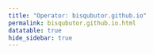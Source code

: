 ```yaml
---
title: "Operator: bisqubutor.github.io"
permalink: bisqubutor.github.io.html
datatable: true
hide_sidebar: true
---
```


<div>                        <script type="text/javascript">window.PlotlyConfig = {MathJaxConfig: 'local'};</script>
        <script src="https://cdn.plot.ly/plotly-2.4.2.min.js"></script>                <div id="51eeed69-6188-4113-a9cb-1a9b3e8053f3" class="plotly-graph-div" style="height:100%; width:100%;"></div>            <script type="text/javascript">                                    window.PLOTLYENV=window.PLOTLYENV || {};                                    if (document.getElementById("51eeed69-6188-4113-a9cb-1a9b3e8053f3")) {                    Plotly.newPlot(                        "51eeed69-6188-4113-a9cb-1a9b3e8053f3",                        [{"name":"exit probability (%)","type":"scatter","x":["2021-08-08","2021-08-09","2021-08-10","2021-08-11","2021-08-12","2021-08-13","2021-08-14","2021-08-15","2021-08-16","2021-08-17","2021-08-18","2021-08-19","2021-08-20","2021-08-21","2021-08-22","2021-08-24","2021-08-25","2021-08-26","2021-08-27","2021-08-28","2021-08-29","2021-08-30","2021-08-31","2021-09-01","2021-09-02","2021-09-03","2021-09-04","2021-09-05","2021-09-06","2021-09-07","2021-09-09","2021-09-10","2021-09-11","2021-09-12","2021-09-13","2021-09-14","2021-09-15","2021-09-16","2021-09-17","2021-09-18","2021-09-19"],"xaxis":"x","y":[0.0,null,0.0,0.0,0.0,0.0,0.0,0.0,0.0,0.0,0.0,0.0,0.0,0.0,0.0,0.0,0.0,0.0,0.0,0.0,0.0,0.0,0.0,0.0,0.0,0.0,0.0,0.0,0.0,0.0,0.0,0.0,0.0,0.0,0.0,0.0,0.0,0.0,0.0,0.0,0.0],"yaxis":"y"},{"name":"guard probability (%)","type":"scatter","x":["2021-08-08","2021-08-09","2021-08-10","2021-08-11","2021-08-12","2021-08-13","2021-08-14","2021-08-15","2021-08-16","2021-08-17","2021-08-18","2021-08-19","2021-08-20","2021-08-21","2021-08-22","2021-08-24","2021-08-25","2021-08-26","2021-08-27","2021-08-28","2021-08-29","2021-08-30","2021-08-31","2021-09-01","2021-09-02","2021-09-03","2021-09-04","2021-09-05","2021-09-06","2021-09-07","2021-09-09","2021-09-10","2021-09-11","2021-09-12","2021-09-13","2021-09-14","2021-09-15","2021-09-16","2021-09-17","2021-09-18","2021-09-19"],"xaxis":"x","y":[0.0,null,0.0,0.0,0.0,0.0,0.0,0.0,0.0,0.0,0.0,0.0,0.0,0.0,0.0,0.0,0.0,0.0,0.0,0.0,0.0,0.0,0.0,0.0,0.0,0.0,0.0,0.0,0.0,0.0,0.0,0.03,0.17,0.27,0.32,0.34,0.37,0.4,0.38,0.36,0.4],"yaxis":"y"},{"name":"advertised bandwidth","type":"scatter","x":["2021-08-08","2021-08-09","2021-08-10","2021-08-11","2021-08-12","2021-08-13","2021-08-14","2021-08-15","2021-08-16","2021-08-17","2021-08-18","2021-08-19","2021-08-20","2021-08-21","2021-08-22","2021-08-24","2021-08-25","2021-08-26","2021-08-27","2021-08-28","2021-08-29","2021-08-30","2021-08-31","2021-09-01","2021-09-02","2021-09-03","2021-09-04","2021-09-05","2021-09-06","2021-09-07","2021-09-09","2021-09-10","2021-09-11","2021-09-12","2021-09-13","2021-09-14","2021-09-15","2021-09-16","2021-09-17","2021-09-18","2021-09-19"],"xaxis":"x","y":[0.0,0.28,0.7,0.02,0.06,0.18,0.18,0.2,0.58,0.7,0.53,0.26,0.73,0.69,0.67,1.15,1.58,1.49,1.54,1.61,1.42,1.72,1.72,1.64,1.72,2.15,2.04,2.14,2.17,2.06,1.92,15.84,17.07,17.06,16.92,17.69,17.63,17.55,17.19,17.59,17.38],"yaxis":"y2"}],                        {"hovermode":"x","template":{"data":{"bar":[{"error_x":{"color":"#2a3f5f"},"error_y":{"color":"#2a3f5f"},"marker":{"line":{"color":"#E5ECF6","width":0.5},"pattern":{"fillmode":"overlay","size":10,"solidity":0.2}},"type":"bar"}],"barpolar":[{"marker":{"line":{"color":"#E5ECF6","width":0.5},"pattern":{"fillmode":"overlay","size":10,"solidity":0.2}},"type":"barpolar"}],"carpet":[{"aaxis":{"endlinecolor":"#2a3f5f","gridcolor":"white","linecolor":"white","minorgridcolor":"white","startlinecolor":"#2a3f5f"},"baxis":{"endlinecolor":"#2a3f5f","gridcolor":"white","linecolor":"white","minorgridcolor":"white","startlinecolor":"#2a3f5f"},"type":"carpet"}],"choropleth":[{"colorbar":{"outlinewidth":0,"ticks":""},"type":"choropleth"}],"contour":[{"colorbar":{"outlinewidth":0,"ticks":""},"colorscale":[[0.0,"#0d0887"],[0.1111111111111111,"#46039f"],[0.2222222222222222,"#7201a8"],[0.3333333333333333,"#9c179e"],[0.4444444444444444,"#bd3786"],[0.5555555555555556,"#d8576b"],[0.6666666666666666,"#ed7953"],[0.7777777777777778,"#fb9f3a"],[0.8888888888888888,"#fdca26"],[1.0,"#f0f921"]],"type":"contour"}],"contourcarpet":[{"colorbar":{"outlinewidth":0,"ticks":""},"type":"contourcarpet"}],"heatmap":[{"colorbar":{"outlinewidth":0,"ticks":""},"colorscale":[[0.0,"#0d0887"],[0.1111111111111111,"#46039f"],[0.2222222222222222,"#7201a8"],[0.3333333333333333,"#9c179e"],[0.4444444444444444,"#bd3786"],[0.5555555555555556,"#d8576b"],[0.6666666666666666,"#ed7953"],[0.7777777777777778,"#fb9f3a"],[0.8888888888888888,"#fdca26"],[1.0,"#f0f921"]],"type":"heatmap"}],"heatmapgl":[{"colorbar":{"outlinewidth":0,"ticks":""},"colorscale":[[0.0,"#0d0887"],[0.1111111111111111,"#46039f"],[0.2222222222222222,"#7201a8"],[0.3333333333333333,"#9c179e"],[0.4444444444444444,"#bd3786"],[0.5555555555555556,"#d8576b"],[0.6666666666666666,"#ed7953"],[0.7777777777777778,"#fb9f3a"],[0.8888888888888888,"#fdca26"],[1.0,"#f0f921"]],"type":"heatmapgl"}],"histogram":[{"marker":{"pattern":{"fillmode":"overlay","size":10,"solidity":0.2}},"type":"histogram"}],"histogram2d":[{"colorbar":{"outlinewidth":0,"ticks":""},"colorscale":[[0.0,"#0d0887"],[0.1111111111111111,"#46039f"],[0.2222222222222222,"#7201a8"],[0.3333333333333333,"#9c179e"],[0.4444444444444444,"#bd3786"],[0.5555555555555556,"#d8576b"],[0.6666666666666666,"#ed7953"],[0.7777777777777778,"#fb9f3a"],[0.8888888888888888,"#fdca26"],[1.0,"#f0f921"]],"type":"histogram2d"}],"histogram2dcontour":[{"colorbar":{"outlinewidth":0,"ticks":""},"colorscale":[[0.0,"#0d0887"],[0.1111111111111111,"#46039f"],[0.2222222222222222,"#7201a8"],[0.3333333333333333,"#9c179e"],[0.4444444444444444,"#bd3786"],[0.5555555555555556,"#d8576b"],[0.6666666666666666,"#ed7953"],[0.7777777777777778,"#fb9f3a"],[0.8888888888888888,"#fdca26"],[1.0,"#f0f921"]],"type":"histogram2dcontour"}],"mesh3d":[{"colorbar":{"outlinewidth":0,"ticks":""},"type":"mesh3d"}],"parcoords":[{"line":{"colorbar":{"outlinewidth":0,"ticks":""}},"type":"parcoords"}],"pie":[{"automargin":true,"type":"pie"}],"scatter":[{"marker":{"colorbar":{"outlinewidth":0,"ticks":""}},"type":"scatter"}],"scatter3d":[{"line":{"colorbar":{"outlinewidth":0,"ticks":""}},"marker":{"colorbar":{"outlinewidth":0,"ticks":""}},"type":"scatter3d"}],"scattercarpet":[{"marker":{"colorbar":{"outlinewidth":0,"ticks":""}},"type":"scattercarpet"}],"scattergeo":[{"marker":{"colorbar":{"outlinewidth":0,"ticks":""}},"type":"scattergeo"}],"scattergl":[{"marker":{"colorbar":{"outlinewidth":0,"ticks":""}},"type":"scattergl"}],"scattermapbox":[{"marker":{"colorbar":{"outlinewidth":0,"ticks":""}},"type":"scattermapbox"}],"scatterpolar":[{"marker":{"colorbar":{"outlinewidth":0,"ticks":""}},"type":"scatterpolar"}],"scatterpolargl":[{"marker":{"colorbar":{"outlinewidth":0,"ticks":""}},"type":"scatterpolargl"}],"scatterternary":[{"marker":{"colorbar":{"outlinewidth":0,"ticks":""}},"type":"scatterternary"}],"surface":[{"colorbar":{"outlinewidth":0,"ticks":""},"colorscale":[[0.0,"#0d0887"],[0.1111111111111111,"#46039f"],[0.2222222222222222,"#7201a8"],[0.3333333333333333,"#9c179e"],[0.4444444444444444,"#bd3786"],[0.5555555555555556,"#d8576b"],[0.6666666666666666,"#ed7953"],[0.7777777777777778,"#fb9f3a"],[0.8888888888888888,"#fdca26"],[1.0,"#f0f921"]],"type":"surface"}],"table":[{"cells":{"fill":{"color":"#EBF0F8"},"line":{"color":"white"}},"header":{"fill":{"color":"#C8D4E3"},"line":{"color":"white"}},"type":"table"}]},"layout":{"annotationdefaults":{"arrowcolor":"#2a3f5f","arrowhead":0,"arrowwidth":1},"autotypenumbers":"strict","coloraxis":{"colorbar":{"outlinewidth":0,"ticks":""}},"colorscale":{"diverging":[[0,"#8e0152"],[0.1,"#c51b7d"],[0.2,"#de77ae"],[0.3,"#f1b6da"],[0.4,"#fde0ef"],[0.5,"#f7f7f7"],[0.6,"#e6f5d0"],[0.7,"#b8e186"],[0.8,"#7fbc41"],[0.9,"#4d9221"],[1,"#276419"]],"sequential":[[0.0,"#0d0887"],[0.1111111111111111,"#46039f"],[0.2222222222222222,"#7201a8"],[0.3333333333333333,"#9c179e"],[0.4444444444444444,"#bd3786"],[0.5555555555555556,"#d8576b"],[0.6666666666666666,"#ed7953"],[0.7777777777777778,"#fb9f3a"],[0.8888888888888888,"#fdca26"],[1.0,"#f0f921"]],"sequentialminus":[[0.0,"#0d0887"],[0.1111111111111111,"#46039f"],[0.2222222222222222,"#7201a8"],[0.3333333333333333,"#9c179e"],[0.4444444444444444,"#bd3786"],[0.5555555555555556,"#d8576b"],[0.6666666666666666,"#ed7953"],[0.7777777777777778,"#fb9f3a"],[0.8888888888888888,"#fdca26"],[1.0,"#f0f921"]]},"colorway":["#636efa","#EF553B","#00cc96","#ab63fa","#FFA15A","#19d3f3","#FF6692","#B6E880","#FF97FF","#FECB52"],"font":{"color":"#2a3f5f"},"geo":{"bgcolor":"white","lakecolor":"white","landcolor":"#E5ECF6","showlakes":true,"showland":true,"subunitcolor":"white"},"hoverlabel":{"align":"left"},"hovermode":"closest","mapbox":{"style":"light"},"paper_bgcolor":"white","plot_bgcolor":"#E5ECF6","polar":{"angularaxis":{"gridcolor":"white","linecolor":"white","ticks":""},"bgcolor":"#E5ECF6","radialaxis":{"gridcolor":"white","linecolor":"white","ticks":""}},"scene":{"xaxis":{"backgroundcolor":"#E5ECF6","gridcolor":"white","gridwidth":2,"linecolor":"white","showbackground":true,"ticks":"","zerolinecolor":"white"},"yaxis":{"backgroundcolor":"#E5ECF6","gridcolor":"white","gridwidth":2,"linecolor":"white","showbackground":true,"ticks":"","zerolinecolor":"white"},"zaxis":{"backgroundcolor":"#E5ECF6","gridcolor":"white","gridwidth":2,"linecolor":"white","showbackground":true,"ticks":"","zerolinecolor":"white"}},"shapedefaults":{"line":{"color":"#2a3f5f"}},"ternary":{"aaxis":{"gridcolor":"white","linecolor":"white","ticks":""},"baxis":{"gridcolor":"white","linecolor":"white","ticks":""},"bgcolor":"#E5ECF6","caxis":{"gridcolor":"white","linecolor":"white","ticks":""}},"title":{"x":0.05},"xaxis":{"automargin":true,"gridcolor":"white","linecolor":"white","ticks":"","title":{"standoff":15},"zerolinecolor":"white","zerolinewidth":2},"yaxis":{"automargin":true,"gridcolor":"white","linecolor":"white","ticks":"","title":{"standoff":15},"zerolinecolor":"white","zerolinewidth":2}}},"xaxis":{"anchor":"y","domain":[0.0,0.94],"rangeselector":{"buttons":[{"count":7,"label":"week","step":"day","stepmode":"backward"},{"count":1,"label":"month","step":"month","stepmode":"backward"},{"count":6,"label":"6 months","step":"month","stepmode":"backward"},{"count":1,"label":"year","step":"year","stepmode":"backward"},{"step":"all"}]}},"yaxis":{"anchor":"x","domain":[0.0,1.0],"rangemode":"nonnegative","ticksuffix":"%","title":{"text":"exit / guard probability"}},"yaxis2":{"anchor":"x","overlaying":"y","rangemode":"nonnegative","side":"right","ticksuffix":" Gbit/s","title":{"text":"advertised bandwidth"}}},                        {"responsive": true}                    )                };                            </script>        </div>

Only proven relays are included in the graph and table. A proven relay claims to be part of a domain
and can be verified to be part of it via the
["well-known" URL or DNS records](https://nusenu.github.io/ContactInfo-Information-Sharing-Specification/#proof).

<div class="datatable-begin"></div>

| Nickname                                                            |   Mbit/s | Exit   | IPv4                                                   | IPv6                                                                                               | First Seen   | Tor Version   | AS Name                        |
|:--------------------------------------------------------------------|---------:|:-------|:-------------------------------------------------------|:---------------------------------------------------------------------------------------------------|:-------------|:--------------|:-------------------------------|
| [bisqubutor](w/relay/00DAA8439FC3677FE505E60BB83AC2D71410E6DA.html) |      196 | N      | [107.189.13.137](https://stat.ripe.net/107.189.13.137) | [2605:6400:30:ee52:abad:babe:ca11:911](https://stat.ripe.net/2605:6400:30:ee52:abad:babe:ca11:911) | 2021-08-23   | 0.4.6.7       | [PONYNET](w/as_number/AS53667) |
| [bisqubutor](w/relay/01492969B7E4883680B492CCE11B58D52B368C2D.html) |      188 | N      | [107.189.14.191](https://stat.ripe.net/107.189.14.191) | [2605:6400:30:ee60:abad:babe:ca11:911](https://stat.ripe.net/2605:6400:30:ee60:abad:babe:ca11:911) | 2021-08-23   | 0.4.6.7       | [PONYNET](w/as_number/AS53667) |
| [bisqubutor](w/relay/01624A91757DD641C2981CE7DAACCD506E795CA8.html) |      165 | N      | [107.189.14.43](https://stat.ripe.net/107.189.14.43)   | [2605:6400:30:ee83::](https://stat.ripe.net/2605:6400:30:ee83::)                                   | 2021-08-22   | 0.4.6.7       | [PONYNET](w/as_number/AS53667) |
| [bisqubutor](w/relay/02B5CCB59FE984786AB7ACDFC4DED70879770747.html) |      225 | N      | [107.189.13.147](https://stat.ripe.net/107.189.13.147) | [2605:6400:30:ee5b:abad:babe:ca11:911](https://stat.ripe.net/2605:6400:30:ee5b:abad:babe:ca11:911) | 2021-08-23   | 0.4.6.7       | [PONYNET](w/as_number/AS53667) |
| [bisqubutor](w/relay/0BF5A9AA346E7E4EAC8226E180CF2F557BE14A25.html) |      192 | N      | [107.189.12.208](https://stat.ripe.net/107.189.12.208) | [2605:6400:30:ee6d::](https://stat.ripe.net/2605:6400:30:ee6d::)                                   | 2021-08-22   | 0.4.6.7       | [PONYNET](w/as_number/AS53667) |
| [bisqubutor](w/relay/0F27EF4462E12703B5CB25F54AB559F4668BA550.html) |      163 | N      | [104.244.72.218](https://stat.ripe.net/104.244.72.218) | [2605:6400:30:ee7a::](https://stat.ripe.net/2605:6400:30:ee7a::)                                   | 2021-08-22   | 0.4.6.7       | [PONYNET](w/as_number/AS53667) |
| [bisqubutor](w/relay/162758B7BB18B4E31A0F58C632055E0FBE513113.html) |      200 | N      | [107.189.14.180](https://stat.ripe.net/107.189.14.180) | [2605:6400:30:ef74:abad:babe:ca11:911](https://stat.ripe.net/2605:6400:30:ef74:abad:babe:ca11:911) | 2021-08-23   | 0.4.6.7       | [PONYNET](w/as_number/AS53667) |
| [bisqubutor](w/relay/17D2620406FE715057B2E3A6FC18227281967E83.html) |      185 | N      | [107.189.28.87](https://stat.ripe.net/107.189.28.87)   | [2605:6400:30:ee59:abad:babe:ca11:911](https://stat.ripe.net/2605:6400:30:ee59:abad:babe:ca11:911) | 2021-08-23   | 0.4.6.7       | [PONYNET](w/as_number/AS53667) |
| [bisqubutor](w/relay/1FD1A6D708A7E615F0E8B8584CA8FC7B4C6F2D47.html) |      187 | N      | [107.189.14.247](https://stat.ripe.net/107.189.14.247) | [2605:6400:30:ee84::](https://stat.ripe.net/2605:6400:30:ee84::)                                   | 2021-08-22   | 0.4.6.7       | [PONYNET](w/as_number/AS53667) |
| [bisqubutor](w/relay/206DCC992F3108B80E7C090A93CDA94B5D454FCC.html) |      268 | N      | [107.189.14.232](https://stat.ripe.net/107.189.14.232) | [2605:6400:30:ee5a:abad:babe:ca11:911](https://stat.ripe.net/2605:6400:30:ee5a:abad:babe:ca11:911) | 2021-08-23   | 0.4.6.7       | [PONYNET](w/as_number/AS53667) |
| [bisqubutor](w/relay/24372C3B67551ABDB0501CF2F7BE45789301486D.html) |      292 | N      | [107.189.14.212](https://stat.ripe.net/107.189.14.212) | [2605:6400:30:ee51:abad:babe:ca11:911](https://stat.ripe.net/2605:6400:30:ee51:abad:babe:ca11:911) | 2021-08-23   | 0.4.6.7       | [PONYNET](w/as_number/AS53667) |
| [bisqubutor](w/relay/2499F2D4E947F341D897F7FEC8FA69CB44C97AD3.html) |      183 | N      | [104.244.75.53](https://stat.ripe.net/104.244.75.53)   | [2605:6400:30:ee5e:abad:babe:ca11:911](https://stat.ripe.net/2605:6400:30:ee5e:abad:babe:ca11:911) | 2021-08-23   | 0.4.6.7       | [PONYNET](w/as_number/AS53667) |
| [bisqubutor](w/relay/293FC35431537DDF6FD293E408B2387878BC8803.html) |      165 | N      | [107.189.14.43](https://stat.ripe.net/107.189.14.43)   | [2605:6400:30:ee83::](https://stat.ripe.net/2605:6400:30:ee83::)                                   | 2021-08-22   | 0.4.6.7       | [PONYNET](w/as_number/AS53667) |
| [bisqubutor](w/relay/396113606A9345FD5089F5AD36E276E396C5526B.html) |      186 | N      | [107.189.13.39](https://stat.ripe.net/107.189.13.39)   | [2605:6400:30:ee5d:abad:babe:ca11:911](https://stat.ripe.net/2605:6400:30:ee5d:abad:babe:ca11:911) | 2021-08-23   | 0.4.6.7       | [PONYNET](w/as_number/AS53667) |
| [bisqubutor](w/relay/3DE6EB9D9996DC92DA292547A771FD87C4E6B0B4.html) |      174 | N      | [107.189.14.212](https://stat.ripe.net/107.189.14.212) | [2605:6400:30:ee51:abad:babe:ca11:911](https://stat.ripe.net/2605:6400:30:ee51:abad:babe:ca11:911) | 2021-08-23   | 0.4.6.7       | [PONYNET](w/as_number/AS53667) |
| [bisqubutor](w/relay/4002380780C83A772D2EFE87E5DB2C7B463D1919.html) |      222 | N      | [107.189.12.20](https://stat.ripe.net/107.189.12.20)   | [2605:6400:30:ee80::](https://stat.ripe.net/2605:6400:30:ee80::)                                   | 2021-08-22   | 0.4.6.7       | [PONYNET](w/as_number/AS53667) |
| [bisqubutor](w/relay/42FC6FFCE5E913FDC00A5905DB9475BC0F2811D1.html) |      178 | N      | [107.189.13.47](https://stat.ripe.net/107.189.13.47)   | [2605:6400:30:ee82::](https://stat.ripe.net/2605:6400:30:ee82::)                                   | 2021-08-22   | 0.4.6.7       | [PONYNET](w/as_number/AS53667) |
| [bisqubutor](w/relay/4602F360A022C97B1DCEFC2A8951733AD088BE26.html) |      194 | N      | [107.189.14.180](https://stat.ripe.net/107.189.14.180) | [2605:6400:30:ef74:abad:babe:ca11:911](https://stat.ripe.net/2605:6400:30:ef74:abad:babe:ca11:911) | 2021-08-23   | 0.4.6.7       | [PONYNET](w/as_number/AS53667) |
| [bisqubutor](w/relay/465836FA2D74731B9682CCAE7BEC5506288712AC.html) |      191 | N      | [107.189.12.20](https://stat.ripe.net/107.189.12.20)   | [2605:6400:30:ee80::](https://stat.ripe.net/2605:6400:30:ee80::)                                   | 2021-08-22   | 0.4.6.7       | [PONYNET](w/as_number/AS53667) |
| [bisqubutor](w/relay/46B72814FC21DE3E699096C3B6E7A279AF725434.html) |      185 | N      | [104.244.72.218](https://stat.ripe.net/104.244.72.218) | [2605:6400:30:ee7a::](https://stat.ripe.net/2605:6400:30:ee7a::)                                   | 2021-08-22   | 0.4.6.7       | [PONYNET](w/as_number/AS53667) |
| [bisqubutor](w/relay/47578A5152423A4E66F38493FE58837F3D0A691C.html) |      180 | N      | [104.244.79.116](https://stat.ripe.net/104.244.79.116) | [2605:6400:30:ee55:abad:babe:ca11:911](https://stat.ripe.net/2605:6400:30:ee55:abad:babe:ca11:911) | 2021-08-23   | 0.4.6.7       | [PONYNET](w/as_number/AS53667) |
| [bisqubutor](w/relay/4A20EA6797BB7E1DA02FFECB82D28A2EC3DD4115.html) |      229 | N      | [107.189.14.116](https://stat.ripe.net/107.189.14.116) | [2605:6400:30:ee53:abad:babe:ca11:911](https://stat.ripe.net/2605:6400:30:ee53:abad:babe:ca11:911) | 2021-08-23   | 0.4.6.7       | [PONYNET](w/as_number/AS53667) |
| [bisqubutor](w/relay/4BD3FBF068667B41D1A76C5BA689F46963B6D555.html) |      143 | N      | [209.141.51.111](https://stat.ripe.net/209.141.51.111) | [2605:6400:20:25c1::](https://stat.ripe.net/2605:6400:20:25c1::)                                   | 2021-08-22   | 0.4.6.7       | [PONYNET](w/as_number/AS53667) |
| [bisqubutor](w/relay/4C47F8450189F564785113109ABE9BD57118185A.html) |      171 | N      | [104.244.72.221](https://stat.ripe.net/104.244.72.221) | [2605:6400:30:ee7e::](https://stat.ripe.net/2605:6400:30:ee7e::)                                   | 2021-08-22   | 0.4.6.7       | [PONYNET](w/as_number/AS53667) |
| [bisqubutor](w/relay/5064A33EF7F6CDB4BD4EB32CF5F222B73639259C.html) |      206 | N      | [107.189.13.137](https://stat.ripe.net/107.189.13.137) | [2605:6400:30:ee52:abad:babe:ca11:911](https://stat.ripe.net/2605:6400:30:ee52:abad:babe:ca11:911) | 2021-08-23   | 0.4.6.7       | [PONYNET](w/as_number/AS53667) |
| [bisqubutor](w/relay/53C7C5305D6AC99C25477D6E1E17F4A15FE44A7A.html) |      163 | N      | [209.141.37.134](https://stat.ripe.net/209.141.37.134) | [2605:6400:20:f168::](https://stat.ripe.net/2605:6400:20:f168::)                                   | 2021-08-21   | 0.4.6.7       | [PONYNET](w/as_number/AS53667) |
| [bisqubutor](w/relay/55590D23896FA788884F313FDBDC2B5802EC0969.html) |      197 | N      | [107.189.14.117](https://stat.ripe.net/107.189.14.117) | [2605:6400:30:ee62:abad:babe:ca11:911](https://stat.ripe.net/2605:6400:30:ee62:abad:babe:ca11:911) | 2021-08-23   | 0.4.6.7       | [PONYNET](w/as_number/AS53667) |
| [bisqubutor](w/relay/55CBC2BEA02F2187BC036B3A703936A9232A6B24.html) |      172 | N      | [104.244.72.221](https://stat.ripe.net/104.244.72.221) | [2605:6400:30:ee7e::](https://stat.ripe.net/2605:6400:30:ee7e::)                                   | 2021-08-22   | 0.4.6.7       | [PONYNET](w/as_number/AS53667) |
| [bisqubutor](w/relay/5A783DAC3DD1666B6B9C5B35935B34847D6E9554.html) |      230 | N      | [107.189.14.239](https://stat.ripe.net/107.189.14.239) | [2605:6400:30:ee81::](https://stat.ripe.net/2605:6400:30:ee81::)                                   | 2021-08-22   | 0.4.6.7       | [PONYNET](w/as_number/AS53667) |
| [bisqubutor](w/relay/5E2D0C65E26B52DDC559A97E6907BFDF455E5021.html) |      263 | N      | [107.189.14.101](https://stat.ripe.net/107.189.14.101) | [2605:6400:30:ee58:abad:babe:ca11:911](https://stat.ripe.net/2605:6400:30:ee58:abad:babe:ca11:911) | 2021-08-23   | 0.4.6.7       | [PONYNET](w/as_number/AS53667) |
| [bisqubutor](w/relay/5E7BCE3F2FADA1881495D6234EB259D09A3BE7D8.html) |      166 | N      | [107.189.13.133](https://stat.ripe.net/107.189.13.133) | [2605:6400:30:ee5c:abad:babe:ca11:911](https://stat.ripe.net/2605:6400:30:ee5c:abad:babe:ca11:911) | 2021-08-23   | 0.4.6.7       | [PONYNET](w/as_number/AS53667) |
| [bisqubutor](w/relay/61D11322259A3A2857CAECF5C0E93C8495B25BD5.html) |      194 | N      | [107.189.14.239](https://stat.ripe.net/107.189.14.239) | [2605:6400:30:ee81::](https://stat.ripe.net/2605:6400:30:ee81::)                                   | 2021-08-22   | 0.4.6.7       | [PONYNET](w/as_number/AS53667) |
| [bisqubutor](w/relay/64BBAF4C83B342E94374A1F31B1689C64EC65BDC.html) |      224 | N      | [107.189.13.102](https://stat.ripe.net/107.189.13.102) | [2605:6400:30:ef00:feed:dead:beef:443](https://stat.ripe.net/2605:6400:30:ef00:feed:dead:beef:443) | 2021-08-20   | 0.4.6.7       | [PONYNET](w/as_number/AS53667) |
| [bisqubutor](w/relay/6546E56BEDC540282FD52735B11CB58C476852B8.html) |      207 | N      | [107.189.14.30](https://stat.ripe.net/107.189.14.30)   | [2605:6400:30:ee6c::](https://stat.ripe.net/2605:6400:30:ee6c::)                                   | 2021-08-22   | 0.4.6.7       | [PONYNET](w/as_number/AS53667) |
| [bisqubutor](w/relay/69637ACC094A79D871AAB7F51CCC41076F9BE89A.html) |      213 | N      | [107.189.14.30](https://stat.ripe.net/107.189.14.30)   | [2605:6400:30:ee6c::](https://stat.ripe.net/2605:6400:30:ee6c::)                                   | 2021-08-22   | 0.4.6.7       | [PONYNET](w/as_number/AS53667) |
| [bisqubutor](w/relay/696C70B202F8609C35BDDFB9E3D03AB73A51DFBE.html) |      159 | N      | [107.189.13.133](https://stat.ripe.net/107.189.13.133) | [2605:6400:30:ee5c:abad:babe:ca11:911](https://stat.ripe.net/2605:6400:30:ee5c:abad:babe:ca11:911) | 2021-08-23   | 0.4.6.7       | [PONYNET](w/as_number/AS53667) |
| [bisqubutor](w/relay/6D8FDB3F4E9314EB6A5BDC301665A201E3CCCF85.html) |       19 | N      | [198.98.62.35](https://stat.ripe.net/198.98.62.35)     | [2605:6400:10:fa8:9974:d3b:1832:8a1e](https://stat.ripe.net/2605:6400:10:fa8:9974:d3b:1832:8a1e)   | 2021-08-22   | 0.4.6.7       | [PONYNET](w/as_number/AS53667) |
| [bisqubutor](w/relay/6D98919223B91201789FAD039C3133D59F5813DC.html) |      158 | N      | [107.189.14.247](https://stat.ripe.net/107.189.14.247) | [2605:6400:30:ee84::](https://stat.ripe.net/2605:6400:30:ee84::)                                   | 2021-08-22   | 0.4.6.7       | [PONYNET](w/as_number/AS53667) |
| [bisqubutor](w/relay/6DF2F8ECD822810560F3541BE5FA45E61B9D463E.html) |      189 | N      | [107.189.12.101](https://stat.ripe.net/107.189.12.101) | [2605:6400:30:ee86::](https://stat.ripe.net/2605:6400:30:ee86::)                                   | 2021-08-22   | 0.4.6.7       | [PONYNET](w/as_number/AS53667) |
| [bisqubutor](w/relay/6EC2C5061C7E50CB33C8443E6D762F935800FC1F.html) |      192 | N      | [107.189.1.210](https://stat.ripe.net/107.189.1.210)   | [2605:6400:30:ee63:abad:babe:ca11:911](https://stat.ripe.net/2605:6400:30:ee63:abad:babe:ca11:911) | 2021-08-23   | 0.4.6.7       | [PONYNET](w/as_number/AS53667) |
| [bisqubutor](w/relay/703412F69F060DA60F201AE2CB2B56B4D4D39733.html) |      174 | N      | [107.189.14.109](https://stat.ripe.net/107.189.14.109) | [2605:6400:30:ee7d::](https://stat.ripe.net/2605:6400:30:ee7d::)                                   | 2021-08-22   | 0.4.6.7       | [PONYNET](w/as_number/AS53667) |
| [bisqubutor](w/relay/7458F2EA1BFBEC20A65C6649A514BAFCB06E098E.html) |      173 | N      | [107.189.12.70](https://stat.ripe.net/107.189.12.70)   | [2605:6400:30:ee6b::](https://stat.ripe.net/2605:6400:30:ee6b::)                                   | 2021-08-22   | 0.4.6.7       | [PONYNET](w/as_number/AS53667) |
| [bisqubutor](w/relay/7710C1CF7A4F8C8F4C963EB93601D813FAF45C03.html) |      205 | N      | [107.189.14.115](https://stat.ripe.net/107.189.14.115) | [2605:6400:30:ee54:abad:babe:ca11:911](https://stat.ripe.net/2605:6400:30:ee54:abad:babe:ca11:911) | 2021-08-23   | 0.4.6.7       | [PONYNET](w/as_number/AS53667) |
| [bisqubutor](w/relay/7BA225C188D468E9731FB99DDB939533134F4FE1.html) |      214 | N      | [107.189.14.174](https://stat.ripe.net/107.189.14.174) | [2605:6400:30:ee6e::](https://stat.ripe.net/2605:6400:30:ee6e::)                                   | 2021-08-22   | 0.4.6.7       | [PONYNET](w/as_number/AS53667) |
| [bisqubutor](w/relay/7CDCDE0C6815F9C81215DCB4D2F4370B33810E4A.html) |      167 | N      | [107.189.29.216](https://stat.ripe.net/107.189.29.216) | [2605:6400:30:ee56:abad:babe:ca11:911](https://stat.ripe.net/2605:6400:30:ee56:abad:babe:ca11:911) | 2021-08-23   | 0.4.6.7       | [PONYNET](w/as_number/AS53667) |
| [bisqubutor](w/relay/7D933AACB73ADD2BD656517327FDC7DB6FFE9742.html) |      212 | N      | [107.189.13.102](https://stat.ripe.net/107.189.13.102) | [2605:6400:30:ef00:feed:beef:f00d:80](https://stat.ripe.net/2605:6400:30:ef00:feed:beef:f00d:80)   | 2021-08-20   | 0.4.6.7       | [PONYNET](w/as_number/AS53667) |
| [bisqubutor](w/relay/7DB87735A80FF2C7B194FC086A6E559BF6924942.html) |      204 | N      | [107.189.14.62](https://stat.ripe.net/107.189.14.62)   | [2605:6400:30:ee77::](https://stat.ripe.net/2605:6400:30:ee77::)                                   | 2021-08-22   | 0.4.6.7       | [PONYNET](w/as_number/AS53667) |
| [bisqubutor](w/relay/81766407BEFE7EAA4CFFFE31FEFEC8F7D5F39C98.html) |      234 | N      | [107.189.1.187](https://stat.ripe.net/107.189.1.187)   | [2605:6400:30:ee64:abad:babe:ca11:911](https://stat.ripe.net/2605:6400:30:ee64:abad:babe:ca11:911) | 2021-08-23   | 0.4.6.7       | [PONYNET](w/as_number/AS53667) |
| [bisqubutor](w/relay/8269EE29D42DB69BCC29D26150B02177869FDBD1.html) |      175 | N      | [104.244.74.3](https://stat.ripe.net/104.244.74.3)     | [2605:6400:30:ee6a:abad:babe:ca11:911](https://stat.ripe.net/2605:6400:30:ee6a:abad:babe:ca11:911) | 2021-08-23   | 0.4.6.7       | [PONYNET](w/as_number/AS53667) |
| [bisqubutor](w/relay/880BA897F01DDEB07611FBD4D466B8C40A141683.html) |      228 | N      | [107.189.14.116](https://stat.ripe.net/107.189.14.116) | [2605:6400:30:ee53:abad:babe:ca11:911](https://stat.ripe.net/2605:6400:30:ee53:abad:babe:ca11:911) | 2021-08-23   | 0.4.6.7       | [PONYNET](w/as_number/AS53667) |
| [bisqubutor](w/relay/8A079D90375529B9A07EB7DF0CF5C64AD3E0E292.html) |      173 | N      | [107.189.12.71](https://stat.ripe.net/107.189.12.71)   | [2605:6400:30:ee8c:abad:babe:ca11:911](https://stat.ripe.net/2605:6400:30:ee8c:abad:babe:ca11:911) | 2021-08-23   | 0.4.6.7       | [PONYNET](w/as_number/AS53667) |
| [bisqubutor](w/relay/8DA2547A149F5809A12F708126E18ED2DBB0957B.html) |      164 | N      | [107.189.14.109](https://stat.ripe.net/107.189.14.109) | [2605:6400:30:ee7d::](https://stat.ripe.net/2605:6400:30:ee7d::)                                   | 2021-08-22   | 0.4.6.7       | [PONYNET](w/as_number/AS53667) |
| [bisqubutor](w/relay/8E38C8CDF4CDA95E7D629AE01B8B2817933EDD23.html) |      210 | N      | [107.189.13.149](https://stat.ripe.net/107.189.13.149) | [2605:6400:30:f045:b16:b00b:babe:80](https://stat.ripe.net/2605:6400:30:f045:b16:b00b:babe:80)     | 2021-08-11   | 0.4.6.7       | [PONYNET](w/as_number/AS53667) |
| [bisqubutor](w/relay/923658C927393677385972C104A8934C30780F3F.html) |      156 | N      | [107.189.13.47](https://stat.ripe.net/107.189.13.47)   | [2605:6400:30:ee82::](https://stat.ripe.net/2605:6400:30:ee82::)                                   | 2021-08-22   | 0.4.6.7       | [PONYNET](w/as_number/AS53667) |
| [bisqubutor](w/relay/9312C446A74D82A4A0BB03835499EF943226F2A3.html) |      255 | N      | [107.189.28.87](https://stat.ripe.net/107.189.28.87)   | [2605:6400:30:ee59:abad:babe:ca11:911](https://stat.ripe.net/2605:6400:30:ee59:abad:babe:ca11:911) | 2021-08-23   | 0.4.6.7       | [PONYNET](w/as_number/AS53667) |
| [bisqubutor](w/relay/940C871AF53BE7F11D39679F623BFD78459E83A8.html) |      228 | N      | [107.189.14.223](https://stat.ripe.net/107.189.14.223) | [2605:6400:30:ee7b::](https://stat.ripe.net/2605:6400:30:ee7b::)                                   | 2021-08-22   | 0.4.6.7       | [PONYNET](w/as_number/AS53667) |
| [bisqubutor](w/relay/95235DAF0E47C26045E95D37FF97540C9F4E92C3.html) |      234 | N      | [107.189.12.71](https://stat.ripe.net/107.189.12.71)   | [2605:6400:30:ee8c:abad:babe:ca11:911](https://stat.ripe.net/2605:6400:30:ee8c:abad:babe:ca11:911) | 2021-08-23   | 0.4.6.7       | [PONYNET](w/as_number/AS53667) |
| [bisqubutor](w/relay/95B4C206DF2C0680FFEADB9AC1B7D05B8AB084C2.html) |      170 | N      | [107.189.12.208](https://stat.ripe.net/107.189.12.208) | [2605:6400:30:ee6d::](https://stat.ripe.net/2605:6400:30:ee6d::)                                   | 2021-08-22   | 0.4.6.7       | [PONYNET](w/as_number/AS53667) |
| [bisqubutor](w/relay/995F697E8843BC4D3AB4CB6A265819A318E989FF.html) |      187 | N      | [107.189.12.26](https://stat.ripe.net/107.189.12.26)   | [2605:6400:30:ee7c::](https://stat.ripe.net/2605:6400:30:ee7c::)                                   | 2021-08-22   | 0.4.6.7       | [PONYNET](w/as_number/AS53667) |
| [bisqubutor](w/relay/9CB1AB6CF719EF4FBD01565D2F151670124435AE.html) |      205 | N      | [107.189.14.187](https://stat.ripe.net/107.189.14.187) | [2605:6400:30:ee61:abad:babe:ca11:911](https://stat.ripe.net/2605:6400:30:ee61:abad:babe:ca11:911) | 2021-08-23   | 0.4.6.7       | [PONYNET](w/as_number/AS53667) |
| [bisqubutor](w/relay/9E42A3B2E83BA7B3195190DB4792DBFBBEAD6897.html) |      174 | N      | [107.189.14.174](https://stat.ripe.net/107.189.14.174) | [2605:6400:30:ee6e::](https://stat.ripe.net/2605:6400:30:ee6e::)                                   | 2021-08-22   | 0.4.6.7       | [PONYNET](w/as_number/AS53667) |
| [bisqubutor](w/relay/A0AE9A0D0F4A4B755339DE67F632D6EA26F0834F.html) |      218 | N      | [107.189.14.62](https://stat.ripe.net/107.189.14.62)   | [2605:6400:30:ee77::](https://stat.ripe.net/2605:6400:30:ee77::)                                   | 2021-08-22   | 0.4.6.7       | [PONYNET](w/as_number/AS53667) |
| [bisqubutor](w/relay/A244DE8840B719F28FA6B113E3A7E485CE7E6F71.html) |      231 | N      | [107.189.14.115](https://stat.ripe.net/107.189.14.115) | [2605:6400:30:ee54:abad:babe:ca11:911](https://stat.ripe.net/2605:6400:30:ee54:abad:babe:ca11:911) | 2021-08-23   | 0.4.6.7       | [PONYNET](w/as_number/AS53667) |
| [bisqubutor](w/relay/A3E2853FA5542CBF3BF84DD83C926F3C79C1586D.html) |      197 | N      | [107.189.6.126](https://stat.ripe.net/107.189.6.126)   | [2605:6400:30:ee57:abad:babe:ca11:911](https://stat.ripe.net/2605:6400:30:ee57:abad:babe:ca11:911) | 2021-08-23   | 0.4.6.7       | [PONYNET](w/as_number/AS53667) |
| [bisqubutor](w/relay/A3FDF27CD46836EF7CB0A881605057CC2C4A8D5C.html) |      218 | N      | [107.189.4.126](https://stat.ripe.net/107.189.4.126)   | [2605:6400:30:ee7f::](https://stat.ripe.net/2605:6400:30:ee7f::)                                   | 2021-08-22   | 0.4.6.7       | [PONYNET](w/as_number/AS53667) |
| [bisqubutor](w/relay/A4387A5C885F00E0BE3CC8509188C0BE80B70C9F.html) |      217 | N      | [107.189.13.39](https://stat.ripe.net/107.189.13.39)   | [2605:6400:30:ee5d:abad:babe:ca11:911](https://stat.ripe.net/2605:6400:30:ee5d:abad:babe:ca11:911) | 2021-08-23   | 0.4.6.7       | [PONYNET](w/as_number/AS53667) |
| [bisqubutor](w/relay/A595684DB647720BB7659BA706DEB1629AFCAB9B.html) |      181 | N      | [107.189.8.126](https://stat.ripe.net/107.189.8.126)   | [2605:6400:30:ee5f:abad:babe:ca11:911](https://stat.ripe.net/2605:6400:30:ee5f:abad:babe:ca11:911) | 2021-08-23   | 0.4.6.7       | [PONYNET](w/as_number/AS53667) |
| [bisqubutor](w/relay/A6225338F4722B6358B04869306F609F4D5E81B2.html) |      225 | N      | [209.141.37.134](https://stat.ripe.net/209.141.37.134) | [2605:6400:20:f168::](https://stat.ripe.net/2605:6400:20:f168::)                                   | 2021-08-21   | 0.4.6.7       | [PONYNET](w/as_number/AS53667) |
| [bisqubutor](w/relay/A632FDB9F67502AB630E9C8D31F327FCC2A8A9E4.html) |      166 | N      | [107.189.1.187](https://stat.ripe.net/107.189.1.187)   | [2605:6400:30:ee64:abad:babe:ca11:911](https://stat.ripe.net/2605:6400:30:ee64:abad:babe:ca11:911) | 2021-08-23   | 0.4.6.7       | [PONYNET](w/as_number/AS53667) |
| [bisqubutor](w/relay/A659749056DEC06DD3CDDCE56F5D04BEBA932A9B.html) |      234 | N      | [107.189.14.187](https://stat.ripe.net/107.189.14.187) | [2605:6400:30:ee61:abad:babe:ca11:911](https://stat.ripe.net/2605:6400:30:ee61:abad:babe:ca11:911) | 2021-08-23   | 0.4.6.7       | [PONYNET](w/as_number/AS53667) |
| [bisqubutor](w/relay/AADA86C348DFA05598B8D2CF0263D7DC213C3C95.html) |      178 | N      | [107.189.14.101](https://stat.ripe.net/107.189.14.101) | [2605:6400:30:ee58:abad:babe:ca11:911](https://stat.ripe.net/2605:6400:30:ee58:abad:babe:ca11:911) | 2021-08-23   | 0.4.6.7       | [PONYNET](w/as_number/AS53667) |
| [bisqubutor](w/relay/B07A9EFD4B254B3B8C06579C1B10785C2FDD5C26.html) |      235 | N      | [107.189.14.232](https://stat.ripe.net/107.189.14.232) | [2605:6400:30:ee5a:abad:babe:ca11:911](https://stat.ripe.net/2605:6400:30:ee5a:abad:babe:ca11:911) | 2021-08-23   | 0.4.6.7       | [PONYNET](w/as_number/AS53667) |
| [bisqubutor](w/relay/B4C75EB90D58D286A9BB3DA02344DE0A8CAF3191.html) |      222 | N      | [107.189.13.147](https://stat.ripe.net/107.189.13.147) | [2605:6400:30:ee5b:abad:babe:ca11:911](https://stat.ripe.net/2605:6400:30:ee5b:abad:babe:ca11:911) | 2021-08-23   | 0.4.6.7       | [PONYNET](w/as_number/AS53667) |
| [bisqubutor](w/relay/BE582CEFF3204E86ED6510C5AD00697817FEEC6A.html) |      146 | N      | [107.189.12.70](https://stat.ripe.net/107.189.12.70)   | [2605:6400:30:ee6b::](https://stat.ripe.net/2605:6400:30:ee6b::)                                   | 2021-08-22   | 0.4.6.7       | [PONYNET](w/as_number/AS53667) |
| [bisqubutor](w/relay/C12259352DA56FD9E5B3930A2AFA54EF62FBCCD7.html) |      227 | N      | [107.189.1.210](https://stat.ripe.net/107.189.1.210)   | [2605:6400:30:ee63:abad:babe:ca11:911](https://stat.ripe.net/2605:6400:30:ee63:abad:babe:ca11:911) | 2021-08-23   | 0.4.6.7       | [PONYNET](w/as_number/AS53667) |
| [bisqubutor](w/relay/CB0ED2962ADEACFD67ABD84CC9806F6991BB9F98.html) |      209 | N      | [107.189.8.126](https://stat.ripe.net/107.189.8.126)   | [2605:6400:30:ee5f:abad:babe:ca11:911](https://stat.ripe.net/2605:6400:30:ee5f:abad:babe:ca11:911) | 2021-08-23   | 0.4.6.7       | [PONYNET](w/as_number/AS53667) |
| [bisqubutor](w/relay/D153741DEA2D6ED63EEF2554147B323E922487D4.html) |      159 | N      | [107.189.4.126](https://stat.ripe.net/107.189.4.126)   | [2605:6400:30:ee7f::](https://stat.ripe.net/2605:6400:30:ee7f::)                                   | 2021-08-22   | 0.4.6.7       | [PONYNET](w/as_number/AS53667) |
| [bisqubutor](w/relay/D36BC8F6C2004D352D8115832A3FCECC41B377A7.html) |      228 | N      | [104.244.74.3](https://stat.ripe.net/104.244.74.3)     | [2605:6400:30:ee6a:abad:babe:ca11:911](https://stat.ripe.net/2605:6400:30:ee6a:abad:babe:ca11:911) | 2021-08-23   | 0.4.6.7       | [PONYNET](w/as_number/AS53667) |
| [bisqubutor](w/relay/E05799EDF55809849303E7F6F32F952BF172377F.html) |      202 | N      | [104.244.75.53](https://stat.ripe.net/104.244.75.53)   | [2605:6400:30:ee5e:abad:babe:ca11:911](https://stat.ripe.net/2605:6400:30:ee5e:abad:babe:ca11:911) | 2021-08-23   | 0.4.6.7       | [PONYNET](w/as_number/AS53667) |
| [bisqubutor](w/relay/E182F5DFCFF3E9562E859B0302DBA660B20CB8C6.html) |      223 | N      | [107.189.12.26](https://stat.ripe.net/107.189.12.26)   | [2605:6400:30:ee7c::](https://stat.ripe.net/2605:6400:30:ee7c::)                                   | 2021-08-22   | 0.4.6.7       | [PONYNET](w/as_number/AS53667) |
| [bisqubutor](w/relay/E47FFD3A42891C4BE0B2D1892F42B0C916DF2109.html) |      193 | N      | [104.244.79.116](https://stat.ripe.net/104.244.79.116) | [2605:6400:30:ee55:abad:babe:ca11:911](https://stat.ripe.net/2605:6400:30:ee55:abad:babe:ca11:911) | 2021-08-23   | 0.4.6.7       | [PONYNET](w/as_number/AS53667) |
| [bisqubutor](w/relay/E95D385D9C17121C302610B6E14C40E15AD992D2.html) |      232 | N      | [107.189.6.126](https://stat.ripe.net/107.189.6.126)   | [2605:6400:30:ee57:abad:babe:ca11:911](https://stat.ripe.net/2605:6400:30:ee57:abad:babe:ca11:911) | 2021-08-23   | 0.4.6.7       | [PONYNET](w/as_number/AS53667) |
| [bisqubutor](w/relay/EF4626CD419223D290EB2C60E33765C9BB9EF3A7.html) |      172 | N      | [107.189.29.216](https://stat.ripe.net/107.189.29.216) | [2605:6400:30:ee56:abad:babe:ca11:911](https://stat.ripe.net/2605:6400:30:ee56:abad:babe:ca11:911) | 2021-08-23   | 0.4.6.7       | [PONYNET](w/as_number/AS53667) |
| [bisqubutor](w/relay/F03221DCA38F06BDB8B0C063B5AC6E3393794B24.html) |      154 | N      | [107.189.12.101](https://stat.ripe.net/107.189.12.101) | [2605:6400:30:ee86::](https://stat.ripe.net/2605:6400:30:ee86::)                                   | 2021-08-22   | 0.4.6.7       | [PONYNET](w/as_number/AS53667) |
| [bisqubutor](w/relay/F87FF2B0775DDB075C2410A7B7BA3FFA364B9DEB.html) |      205 | N      | [107.189.14.223](https://stat.ripe.net/107.189.14.223) | [2605:6400:30:ee7b::](https://stat.ripe.net/2605:6400:30:ee7b::)                                   | 2021-08-22   | 0.4.6.7       | [PONYNET](w/as_number/AS53667) |
| [bisqubutor](w/relay/FA4B1D0E922F79171106B1F285CBFC4D8495A20B.html) |        4 | N      | [198.98.62.35](https://stat.ripe.net/198.98.62.35)     | [2605:6400:10:fa8:fcec:2ca0:7fc1:e1b5](https://stat.ripe.net/2605:6400:10:fa8:fcec:2ca0:7fc1:e1b5) | 2021-08-22   | 0.4.6.7       | [PONYNET](w/as_number/AS53667) |
| [bisqubutor](w/relay/FACEC680840F0A86E2217B38C9C7F0C013320627.html) |      157 | N      | [107.189.14.191](https://stat.ripe.net/107.189.14.191) | [2605:6400:30:ee60:abad:babe:ca11:911](https://stat.ripe.net/2605:6400:30:ee60:abad:babe:ca11:911) | 2021-08-23   | 0.4.6.7       | [PONYNET](w/as_number/AS53667) |
| [bisqubutor](w/relay/FDC07B85B348D7F10E28233414C88B37525D0DD5.html) |      223 | N      | [107.189.14.117](https://stat.ripe.net/107.189.14.117) | [2605:6400:30:ee62:abad:babe:ca11:911](https://stat.ripe.net/2605:6400:30:ee62:abad:babe:ca11:911) | 2021-08-23   | 0.4.6.7       | [PONYNET](w/as_number/AS53667) |
| [bisqubutor](w/relay/FF381073B27419EC62B75597F773FDB19295C22B.html) |      164 | N      | [209.141.51.111](https://stat.ripe.net/209.141.51.111) | [2605:6400:20:25c1::](https://stat.ripe.net/2605:6400:20:25c1::)                                   | 2021-08-22   | 0.4.6.7       | [PONYNET](w/as_number/AS53667) |
| [bisqubutor](w/relay/FF96CB5DEEF6DDA874F79230809BC3DB5D139275.html) |      161 | N      | [107.189.13.149](https://stat.ripe.net/107.189.13.149) | [2605:6400:30:f045:c01d:cafe:d00d:443](https://stat.ripe.net/2605:6400:30:f045:c01d:cafe:d00d:443) | 2021-08-11   | 0.4.6.7       | [PONYNET](w/as_number/AS53667) |

<div class="datatable-end"></div> 